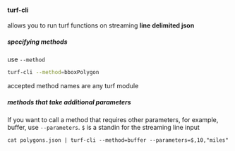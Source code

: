 #### turf-cli

allows you to run turf functions on streaming **line delimited json**

##### specifying methods

use `--method`

```sh
turf-cli --method=bboxPolygon
```

accepted method names are any turf module

##### methods that take additional parameters

If you want to call a method that requires other parameters, for example, buffer, 
use `--parameters`. `$` is a standin for the streaming line input

`cat polygons.json | turf-cli --method=buffer --parameters=$,10,"miles"`
